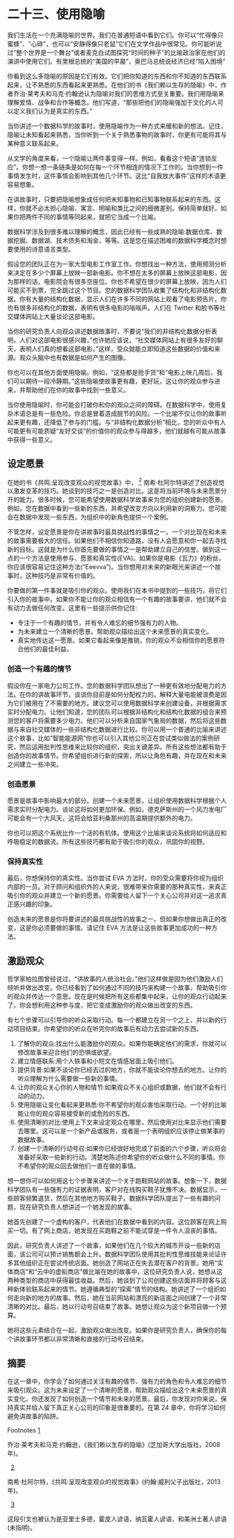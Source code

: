# 二十三、使用隐喻

我们生活在一个充满隐喻的世界。我们在普通短语中看到它们。你可以“忙得像只蜜蜂”、“心碎”，也可以“安静得像只老鼠”它们在文学作品中很常见。你可能听说过“整个世界是一个舞台”或者麦克白试图探究“时间的种子”的比喻政治家在他们的演讲中使用它们。有里根总统的“美国的早晨”，奥巴马总统说经济已经“陷入困境”

你看到这么多隐喻的原因是它们有效。它们把你知道的东西和你不知道的东西联系起来，让不熟悉的东西看起来更熟悉。在他们的书《我们赖以生存的隐喻》中，作者乔治·莱考夫和马克·约翰逊认为隐喻对我们的思维方式至关重要。我们用隐喻来理解爱情、战争和合作等概念。他们写道，“那些把他们的隐喻强加于文化的人可以定义我们认为是真实的东西。”

当你讲述一个数据科学的故事时，使用隐喻作为一种方式来缓和新的想法。记住，隐喻让未知看起来熟悉，当你听到一个关于熟悉事物的故事时，你更有可能将其与某种意义联系起来。

从文学的角度来看，一个隐喻让两件事变得一样。例如，看看这个短语“连锁反应”。你想一想一条链条是如何在每一个环节相连的情况下工作的。当你想到一件事情发生时，这件事情会影响到其他几个环节。这比“自我放大事件”这样的术语更容易想象。

在讲故事时，只要把隐喻想象成任何把未知事物和已知事物联系起来的东西。这样，你就不必太担心隐喻、寓言、明喻和类比之间的细微差别。保持简单就好。如果你把两件不同的事情等同起来，就把它当成一个比喻。

数据科学涉及到很多难以理解的概念，因此已经有一些成熟的隐喻:数据仓库、数据挖掘、数据湖、技术债务和淘金，等等。这是您在描述困难的数据科学概念时想要使用的诗意语言类型。

假设您的团队正在为一家大型电影工作室工作。你想找出一种方法，使用预测分析来决定在多少个屏幕上放映一部新电影。你不想在太多的屏幕上放映这部电影，因为那样的话，电影院会有很多空座位。你也不希望在很少的屏幕上放映，因为人们可能买不到票，完全跳过这个节目。您的数据科学团队收集了结构化和非结构化数据。你有大量的结构化数据，显示人们在许多不同的网站上观看了电影预告片。你也有很多非结构化的数据，表明有很多电影的嗡嗡声。人们在 Twitter 和脸书等社交媒体网站上大量谈论这部电影。

当你的研究负责人向观众讲述数据故事时，不要说“我们的非结构化数据分析表明，人们对这部电影很感兴趣，”也许她应该说，“社交媒体网站上有很多友好的聊天，表明人们真的想看这部电影。”这样，受众就能立即知道这些数据的价值和来源。观众头脑中也有数据是如何产生的图像。

你也可以在其他方面使用隐喻。例如，“这些都是抢手货”和“电影上映几周后，我们可以期待一段冷静期。”这些隐喻使故事更有趣，更好玩，这让你的观众参与进来，并帮助他们在你的故事中找到一些意义。

当你使用隐喻时，你可能会打破你和你的观众之间的障碍。在数据科学中，使用复杂术语总是有一些危险。你总是冒着造成脱节的风险。一个比喻不仅让你的故事听起来更有趣，还降低了参与的门槛。与“非结构化数据分析”相比，您的听众中有人可能更有可能质疑“友好交谈”的价值你的观众参与得越多，他们就越有可能从故事中获得一些意义。

## 设定愿景

在她的书《共鸣:呈现改变观众的视觉故事》中， [<sup>2</sup>](#Fn2) 南希·杜阿尔特讲述了创造视觉以激发变革的技巧。她谈到的技巧之一是创造对比。这是将当前环境与未来愿景分开的能力。很多时候，您可能希望使用数据科学故事来为您的组织创建新的愿景。例如，您在数据中看到一些新的东西，并希望改变方向以利用新的洞察力。您可能会在数据中发现一些东西，为组织中的新角色提供一个案例。

不管怎样，设定愿景是你在讲故事时最具挑战性的事情之一。一个对比现在和未来的故事需要极大的信任。如果他们不相信你知道路，没有人会愿意和你一起去寻找新的目标。这就是为什么你首先要做的事情之一是帮助建立自己的信誉。做到这一点的一个方法是使用参与、愿景和真实性(EVA)。如果你是电影《瓦力》的粉丝，你应该很容易记住这种方法(“Eeevva”)。当你想用对未来的新眼光来讲述一个故事时，这种技巧是非常有价值的。

你要做的第一件事就是吸引你的观众。使用我们在本书中提到的一些技巧，将它们引入你的故事中。如果你不能让你的观众相信有一个有趣的故事要讲，他们就不会有动力去做任何改变。这里有一些提示供你记住:

*   专注于一个有趣的情节，并有令人难忘的细节强有力的人物。
*   为未来建立一个清晰的愿景。帮助观众描绘出这个未来愿景的真实变化。
*   真实地传达这一愿景。如果它看起来像是推销，你的观众不会相信你的愿景符合他们的最佳利益。

### 创造一个有趣的情节

假设你在一家电力公司工作。您的数据科学团队想出了一种更有效地分配电力的方法。在你的讲故事环节，谈谈你目前是如何分配权力的。解释大量电能被浪费是因为它们被用在了不需要的地方。建议您可以使用数据科学来创建设备，并根据需求实时分配电力。让他们知道，您的团队可以根据非结构化和结构化数据的组合来预测您的客户将需要多少电力。他们可以分析来自国家气象局的数据，然后将这些数据与来自社交媒体的一些非结构化数据进行比较。你可以用一个普通的比喻来讲述这个故事，比如“智能能源网”你也可以引入其他公司正在尝试类似做法的案例研究，然后运用批判性思维来比较你的组织，突出关键差异。所有这些想法都有助于创造你的故事情节。你希望组织进行新的探索，所以让角色有趣，并在现在和未来之间建立一些冲突。

### 创造愿景

愿景是故事中影响最大的部分。创建一个未来愿景，让组织使用数据科学根据个人需求实时分配电力。谈论这将如何更加环保。例如，德克萨斯州的一个风力发电厂可能会有一个大风天，这将会给亚利桑那州的高温期提供额外的电力。

你也可以把这个系统比作一个活的有机体。使用这个比喻来谈论系统将如何适应和呼吸稳定的数据流。所有这些技巧都有助于吸引你的观众，巩固你的视野。

### 保持真实性

最后，你想保持你的真实性。当你尝试 EVA 方法时，你的受众需要将你视为组织内部的一员。对于顾问和组织外的人来说，很难带来你需要的那种真实性，来真正吸引你的观众并建立一个新的愿景。你需要给人留下一个关心公司并对这一追求真正感兴趣的印象。

创造未来的愿景是你将要讲述的最具挑战性的故事之一，但如果你想做出真正的改变，这是你必须要做的事情。请记住 EVA 方法是让这些故事更加成功的一种方法。

## 激励观众

哲学家柏拉图曾经说过，“讲故事的人统治社会。”他们这样做是因为他们激励人们倾听并做出改变。你已经看到了如何通过不同的技巧来构建一个故事，帮助吸引你的观众并传达一个意思。现在是时候把所有这些都集中起来，让你的观众行动起来了。你会想利用这种参与度，把它变成激励你的观众做出改变的东西。

有七个步骤可以引导你的听众采取行动。每一个都建立在另一个之上，并以新的行动项目结束。你希望你的听众在听完你的故事后有动力去尝试新的东西。

1.  了解你的观众:找出什么能激励你的观众。如果你能确定他们的需求，你就可以修改故事来迎合他们的恐惧或欲望。
2.  建立情感联系:用个人轶事和小短文在情感层面上吸引他们。
3.  提供背景:如果不谈论你已经去过的地方，你就不能谈论你想去的地方。让你的听众理解为什么需要做一些新的事情。
4.  让你的观众关心你的人物和情节:如果观众不关心组织或数据，他们就不会有行动的动力。
5.  使用隐喻让变化看起来更熟悉:你不希望你的观众害怕采取行动。一个好的比喻能让你的观众容易接受新的或危险的东西。
6.  使用清晰的对比:使用上下文来设定观众在哪里，然后使用对比来显示他们需要去哪里。这可以是一个新产品或服务，或者是一个表明组织应该停止做某事的数据故事。
7.  创建一个清晰的行动号召:如果你已经很好地完成了前面的六个步骤，听众将会准备好采取一些新的行动。清楚地陈述你希望你的听众做什么不同的事情。你不希望你的观众回去做他们一直在做的事情。

想一想你可以如何用这七个步骤来讲述一个关于跑鞋网站的故事。想象一下，数据科学团队有一些强有力的证据表明，客户对在线购买鞋子犹豫不决。数据显示，一些顾客频繁退货，然后在其他地方购买鞋子。数据科学团队提出了一些有趣的问题，现在研究负责人想讲述一个她发现的故事。

她首先创建了一个虚构的客户，代表他们在数据中看到的内容。这位顾客在网上购买一切。有了网上商店，她发现在买跑鞋之前不能试穿是一件令人沮丧的事情。

因此，研究负责人讲述了一个故事，如果他们在几个较大的城市开设一些新的店面，该公司可以预计销售额会上升。数据科学团队使用其批判性思维技能来论证许多其他组织正在尝试传统店面。她创造了网站正在失去潜在客户的背景。她用“实体商店”和“云中的虚拟商店”做比喻在她的故事中，这位研究负责人说，她想从这两种类型的商店中获得最佳收益。然后，她谈到了公司创建这些店面并将顾客与这种新体验联系起来的情节。她遵循典型的“探索”情节的结构。她讲述了一个组织如何走向新的地方的故事。然后，她在当前网站和漂亮的新店面之间创建了一个非常清晰的对比。最后，她以行动号召结束了故事。她想让观众为这个新项目做一个预算。

她将这些元素结合在一起，激励观众做出改变。如果你是研究负责人，确保你的每个讲故事环节都以非常清晰和直接的行动号召结束。

## 摘要

在这一章中，你学会了如何通过关注有趣的情节、强有力的角色和令人难忘的细节来吸引观众。这为未来设定了一个清晰的愿景，帮助观众描绘出这个未来愿景的真实变化。你还发现了如何创造一个情节和未来的愿景。最后，你发现对你来说，保持真实并给人留下真正关心公司的印象是很重要的。在第 24 章中，你将学习如何避免讲故事的陷阱。

Footnotes [1](#Fn1_source)

乔治·莱考夫和马克·约翰逊，《我们赖以生存的隐喻》(芝加哥大学出版社，2008 年)。

  [2](#Fn2_source)

南希·杜阿尔特，《共鸣:呈现改变观众的视觉故事》(约翰·威利父子出版社，2013 年)。

  [3](#Fn3_source)

这段引文也被认为是亚里士多德，霍皮人谚语，纳瓦霍人谚语，和美洲土著人谚语(未指明)。